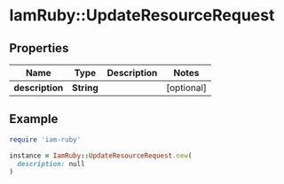# IamRuby::UpdateResourceRequest

## Properties

| Name | Type | Description | Notes |
| ---- | ---- | ----------- | ----- |
| **description** | **String** |  | [optional] |

## Example

```ruby
require 'iam-ruby'

instance = IamRuby::UpdateResourceRequest.new(
  description: null
)
```

